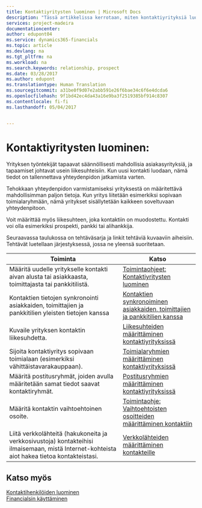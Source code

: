 ```yaml
---
title: Kontaktiyritysten luominen | Microsoft Docs
description: "Tässä artikkelissa kerrotaan, miten kontaktiyrityksiä luodaan Financialsissa"
services: project-madeira
documentationcenter: 
author: edupont04
ms.service: dynamics365-financials
ms.topic: article
ms.devlang: na
ms.tgt_pltfrm: na
ms.workload: na
ms.search.keywords: relationship, prospect
ms.date: 03/28/2017
ms.author: edupont
ms.translationtype: Human Translation
ms.sourcegitcommit: a31be0f9d07e2abb591e26f6bae34c6f6e4dcda6
ms.openlocfilehash: 9f1bd42ec4da43a16e9ba3f2519385bf914c8307
ms.contentlocale: fi-fi
ms.lasthandoff: 05/04/2017


---
```

# <a name="create-contact-companies"></a>Kontaktiyritysten luominen:
Yrityksen työntekijät tapaavat säännöllisesti mahdollisia asiakasyrityksiä, ja tapaamiset johtavat usein liikesuhteisiin. Kun uusi kontakti luodaan, nämä tiedot on tallennettava yhteydenpidon jatkamista varten.

Tehokkaan yhteydenpidon varmistamiseksi yrityksestä on määritettävä mahdollisimman paljon tietoja. Kun yritys liitetään esimerkiksi sopivaan toimialaryhmään, nämä yritykset sisällytetään kaikkeen soveltuvaan yhteydenpitoon.

Voit määrittää myös liikesuhteen, joka kontaktiin on muodostettu. Kontakti voi olla esimerkiksi prospekti, pankki tai alihankkija.

Seuraavassa taulukossa on tehtäväsarja ja linkit tehtäviä kuvaaviin aiheisiin. Tehtävät luetellaan järjestyksessä, jossa ne yleensä suoritetaan.

| Toiminta | Katso |
| --- | --- |
| Määritä uudelle yritykselle kontakti aivan alusta tai asiakkaasta, toimittajasta tai pankkitilistä. |[Toimintaohjeet: Kontaktiyritysten luominen](marketing-how-create-contact-companies.md) |
| Kontaktien tietojen synkronointi asiakkaiden, toimittajien ja pankkitilien yleisten tietojen kanssa |[Kontaktien synkronoiminen asiakkaiden, toimittajien ja pankkitilien kanssa](marketing-synchronize-contacts-customers-vendors-bank-accounts.md) |
| Kuvaile yrityksen kontaktin liikesuhdetta. |[Liikesuhteiden määrittäminen kontaktiyrityksissä](marketing-business-relations.md) |
| Sijoita kontaktiyritys sopivaan toimialaan (esimerkiksi vähittäistavarakauppaan). |[Toimialaryhmien määrittäminen kontaktiyrityksissä](marketing-industry-groups.md) |
| Määritä postitusryhmät, joiden avulla määritetään samat tiedot saavat kontaktiryhmät. |[Postitusryhmien määrittäminen kontaktiyrityksissä](marketing-mailing-groups.md) |
| Määritä kontaktin vaihtoehtoinen osoite. |[Toimintaohje: Vaihtoehtoisten osoitteiden määrittäminen kontaktiin](marketing-how-assign-alternate-address.md) |
| Liitä verkkolähteitä (hakukoneita ja verkkosivustoja) kontakteihisi ilmaisemaan, mistä Internet-kohteista aiot hakea tietoa kontakteistasi. |[Verkkolähteiden määrittäminen kontakteille](marketing-web-sources.md) |

## <a name="see-also"></a>Katso myös
[Kontaktihenkilöiden luominen](marketing-create-contact-persons.md)   
[Financialsin käyttäminen](ui-work-product.md)

